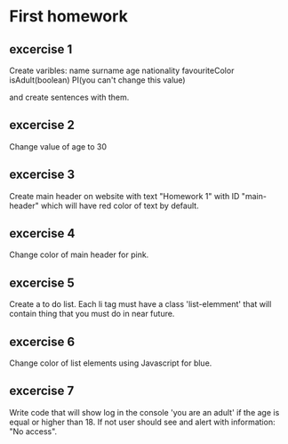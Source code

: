 # First homework

## excercise 1

Create varibles:
name
surname
age
nationality
favouriteColor
isAdult(boolean)
PI(you can't change this value)

and create sentences with them.

## excercise 2

Change value of age to 30

## excercise 3

Create main header on website with text "Homework 1" with ID "main-header" which will have red color of text by default.

## excercise 4

Change color of main header for pink.

## excercise 5
Create a to do list. Each li tag must have a class 'list-elemment' that will contain thing that you must do in near future.

## excercise 6

Change color of list elements using Javascript for blue.

## excercise 7

Write code that will show log in the console 'you are an adult' if the age is equal or higher than 18. If not user should see and alert with information: "No access".

